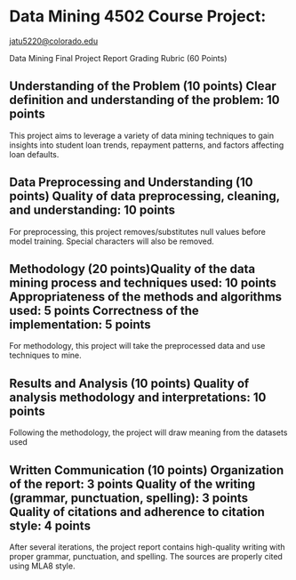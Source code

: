 # Data Mining 4502 Course Project:
jatu5220@colorado.edu


Data Mining Final Project Report Grading Rubric (60 Points)

## Understanding of the Problem (10 points) Clear definition and understanding of the problem: 10 points

This project aims to leverage a variety of data mining techniques to gain insights into student loan trends, repayment patterns, and factors affecting loan defaults.


## Data Preprocessing and Understanding (10 points) Quality of data preprocessing, cleaning, and understanding: 10 points 

For preprocessing, this project removes/substitutes null values before model training. Special characters will also be removed.


## Methodology (20 points)Quality of the data mining process and techniques used: 10 points Appropriateness of the methods and algorithms used: 5 points Correctness of the implementation: 5 points

For methodology, this project will take the preprocessed data and use techniques to mine.


## Results and Analysis (10 points) Quality of analysis methodology and interpretations: 10 points

Following the methodology, the project will draw meaning from the datasets used


## Written Communication (10 points) Organization of the report: 3 points Quality of the writing (grammar, punctuation, spelling): 3 points Quality of citations and adherence to citation style: 4 points

After several iterations, the project report contains high-quality writing with proper grammar, punctuation, and spelling. The sources are properly cited using MLA8 style.
